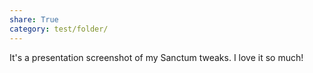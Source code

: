 ```yaml
---  
share: True  
category: test/folder/  
---  
```

It's a presentation screenshot of my Sanctum tweaks.
I love it so much!